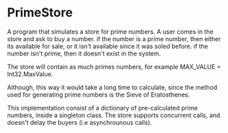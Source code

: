 PrimeStore
==========

A program that simulates a store for prime numbers.
A user comes in the store and ask to buy a number.
if the number is a prime number, then either its available for sale,
or it isn't available since it was soled before.
if the number isn't prime, then it doesn't exist in the system.

The store will contain as much primes numbers, for example MAX_VALUE = Int32.MaxValue.

Although, this way it would take a long time to calculate, since the method used for generating
prime numbers is the Sieve of Eratosthenes.

This implementation consist of a dictionary of pre-calculated prime numbers,
inside a singleton class.
The store supports concurrent calls, and doesn't delay the buyers (i.e asynchrounous calls).

